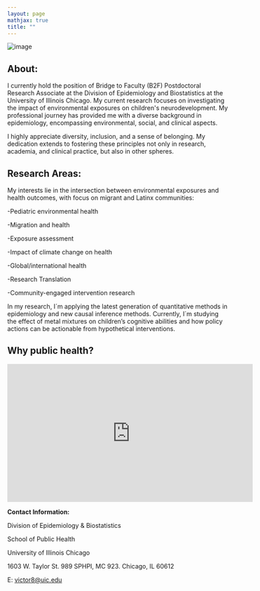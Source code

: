 ```yaml
---
layout: page
mathjax: true
title: ""
---
```



 
 ![image](https://github.com/victorflorez/victorflorez.github.io/assets/100101223/409ac24f-844a-4d70-981e-3db3f82789d9)



  
## About:
I currently hold the position of Bridge to Faculty (B2F) Postdoctoral Research Associate at the Division of Epidemiology and Biostatistics at the University of Illinois Chicago. My current research focuses on investigating the impact of environmental exposures on children's neurodevelopment. My professional journey has provided me with a diverse background in epidemiology, encompassing environmental, social, and clinical aspects.

I highly appreciate diversity, inclusion, and a sense of belonging. My dedication extends to fostering these principles not only in research, academia, and clinical practice, but also in other spheres.


## Research Areas:
My interests lie in the intersection between environmental exposures and health outcomes, with focus on migrant and Latinx communities:

 -Pediatric environmental health 

 -Migration and health
 
 -Exposure assessment
 
 -Impact of climate change on health
 
 -Global/international health
 
 -Research Translation
 
 -Community-engaged intervention research

In my research, I´m applying the latest generation of quantitative methods in epidemiology and new causal inference methods. Currently, I´m studying the effect of metal mixtures on children’s cognitive abilities and how policy actions can be actionable from hypothetical interventions.


## Why public health? 

<iframe width="560" height="315" src="https://www.youtube.com/watch?v=L0IlJYzCD5k" frameborder="0" allowfullscreen></iframe>





   **Contact Information:**
   
Division of Epidemiology & Biostatistics

School of Public Health

University of Illinois Chicago

1603 W. Taylor St. 989 SPHPI, MC 923. Chicago, IL 60612

E: victor8@uic.edu 
